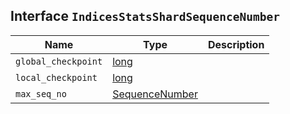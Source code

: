 ## Interface `IndicesStatsShardSequenceNumber`

| Name | Type | Description |
| - | - | - |
| `global_checkpoint` | [long](./long.md) | &nbsp; |
| `local_checkpoint` | [long](./long.md) | &nbsp; |
| `max_seq_no` | [SequenceNumber](./SequenceNumber.md) | &nbsp; |

